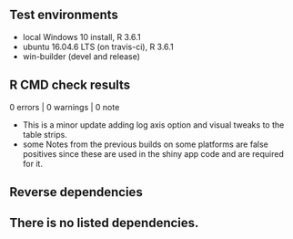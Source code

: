 ## Test environments
* local Windows 10 install, R 3.6.1
* ubuntu 16.04.6 LTS (on travis-ci), R 3.6.1
* win-builder (devel and release)

## R CMD check results

0 errors | 0 warnings | 0 note

* This is a minor update adding log axis option and visual tweaks to the table strips.
* some Notes from the previous builds on some platforms are false positives since these are used in the shiny app code and are required for it.

## Reverse dependencies

There is no listed dependencies.
---